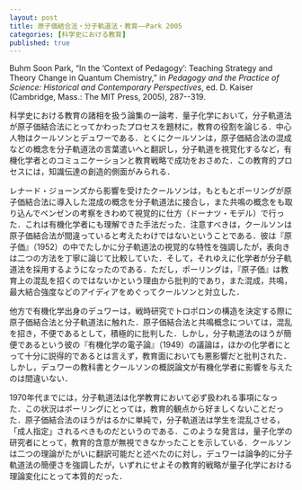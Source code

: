 ```yaml
---
layout: post
title: 原子価結合法・分子軌道法・教育——Park 2005
categories: [科学史における教育]
published: true
---
```


Buhm Soon Park, “In the ‘Context of Pedagogy’: Teaching Strategy and Theory Change in Quantum Chemistry,” in _Pedagogy and the Practice of Science: Historical and Contemporary Perspectives_, ed. D. Kaiser (Cambridge, Mass.: The MIT Press, 2005), 287--319.

科学史における教育の諸相を扱う論集の一論考．量子化学において，分子軌道法が原子価結合法にとってかわったプロセスを題材に，教育の役割を論じる．中心人物はクールソンとデュワーである．とくにクールソンは，原子価結合法の混成などの概念を分子軌道法の言葉遣いへと翻訳し，分子軌道を視覚化するなど，有機化学者とのコミュニケーションと教育戦略で成功をおさめた．この教育的プロセスには，知識伝達の創造的側面がみられる．

<!-- クーンは，正当化の文脈とも発見の文脈とも異なる，教育の文脈を提案した科学史家であった．教科書はたびたび歴史的正確さをゆがめる［朝永『量子力学』を想起せよ］が，そこに隠れている教育的配慮を分析することで，教科書執筆の動機や意図，社会的役割や知的な状況，通常科学の動きを教えてくれる．

量子化学者とそれ以外の化学者とではこの理論変化の見方は異なる．後者にとっては使えることがすべてで，有機化学や無機化学においては原子価結合法から分子軌道法への移行が明確に見られる．だが，理論変化の明確な基準を，理論の内部に求めることは難しいため，科学史家としては，科学者たちが果たした役割に着目せざるをえない．そこでクールソンである．-->

レナード・ジョーンズから影響を受けたクールソンは，もともとポーリングが原子価結合法に導入した混成の概念を分子軌道法に接合し，また共鳴の概念をも取り込んでベンゼンの考察をきわめて視覚的に仕方（ドーナツ・モデル）で行った．これは有機化学者にも理解できた手法だった．注意すべきは，クールソンは原子価結合法が間違っていると考えたわけではないということである．彼は『原子価』（1952）の中でたしかに分子軌道法の視覚的な特性を強調したが，表向きは二つの方法を丁寧に論じて比較していた．そして，それゆえに化学者が分子軌道法を採用するようになったのである．ただし，ポーリングは，『原子価』は教育上の混乱を招くのではないかという理由から批判的であり，また混成，共鳴，最大結合強度などのアイディアをめぐってクールソンと対立した．

他方で有機化学出身のデュワーは，戦時研究でトロポロンの構造を決定する際に原子価結合法と分子軌道法に触れた．原子価結合法と共鳴概念については，混乱を招き，不便であるとして，積極的に批判した．しかし，分子軌道法のほうが簡便であるという彼の『有機化学の電子論』（1949）の議論は，ほかの化学者にとって十分に説得的であるとは言えず，教育面においても悪影響だと批判された．しかし，デュワーの教科書とクールソンの概説論文が有機化学者に影響を与えたのは間違いない．

1970年代までには，分子軌道法は化学教育において必ず扱われる事項になった．この状況はポーリングにとっては，教育的観点から好ましくないことだった．原子価結合法のほうがはるかに単純で，分子軌道法は学生を混乱させる，「成人指定」されるべきものだというのである．このような発言は，量子化学の研究者にとって，教育的含意が無視できなかったことを示している．クールソンは二つの理論がたがいに翻訳可能だと述べたのに対し，デュワーは論争的に分子軌道法の簡便さを強調したが，いずれにせよその教育的戦略が量子化学における理論変化にとって本質的だった．
